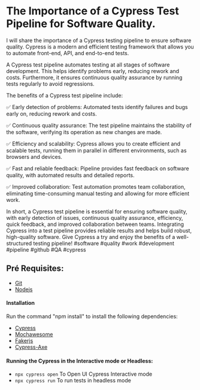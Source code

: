 # The Importance of a Cypress Test Pipeline for Software Quality.

I will share the importance of a Cypress testing pipeline to ensure software quality. Cypress is a modern and efficient testing framework that allows you to automate front-end, API, and end-to-end tests.

A Cypress test pipeline automates testing at all stages of software development. This helps identify problems early, reducing rework and costs. Furthermore, it ensures continuous quality assurance by running tests regularly to avoid regressions.

The benefits of a Cypress test pipeline include:

✅ Early detection of problems: Automated tests identify failures and bugs early on, reducing rework and costs.

✅ Continuous quality assurance: The test pipeline maintains the stability of the software, verifying its operation as new changes are made.

✅ Efficiency and scalability: Cypress allows you to create efficient and scalable tests, running them in parallel in different environments, such as browsers and devices.

✅ Fast and reliable feedback: Pipeline provides fast feedback on software quality, with automated results and detailed reports.

✅ Improved collaboration: Test automation promotes team collaboration, eliminating time-consuming manual testing and allowing for more efficient work.

In short, a Cypress test pipeline is essential for ensuring software quality, with early detection of issues, continuous quality assurance, efficiency, quick feedback, and improved collaboration between teams.
Integrating Cypress into a test pipeline provides reliable results and helps build robust, high-quality software. Give Cypress a try and enjoy the benefits of a well-structured testing pipeline! #software #quality #work #development #pipeline #github #QA #cypress

## Pré Requisites:

- [Git]()
- [Nodejs](https://nodejs.org/en)

#### Installation

Run the command "npm install" to install the following dependencies:

- [Cypress](https://www.cypress.io/)
- [Mochawesome](https://www.npmjs.com/package/cypress-mochawesome-reporter)
- [Fakerjs](https://fakerjs.dev/guide/usage.html)
- [Cypress-Axe](https://www.npmjs.com/package/cypress-axe)

#### Running the Cypress in the Interactive mode or Headless:

- `npx cypress open` To Open UI Cypress Interactive mode
- `npx cypress run`  To run tests in headless mode

